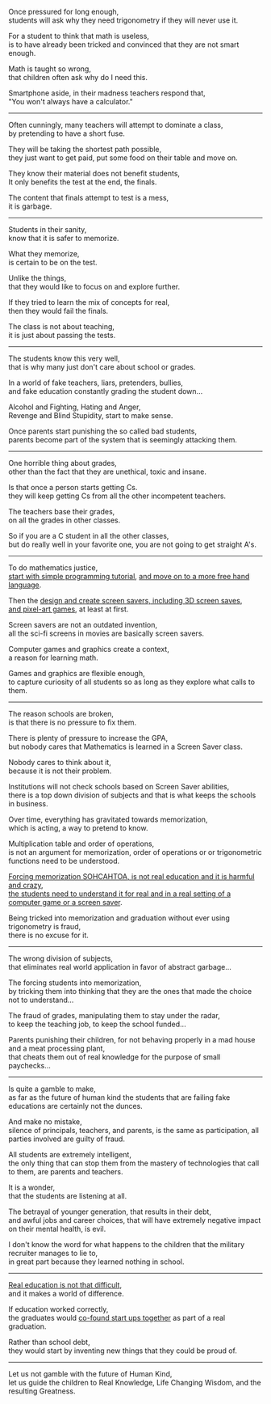 Once pressured for long enough,\
students will ask why they need trigonometry if they will never use it.

For a student to think that math is useless,\
is to have already been tricked and convinced that they are not smart enough.

Math is taught so wrong,\
that children often ask why do I need this.

Smartphone aside, in their madness teachers respond that,\
"You won't always have a calculator."

---

Often cunningly, many teachers will attempt to dominate a class,\
by pretending to have a short fuse.

They will be taking the shortest path possible,\
they just want to get paid, put some food on their table and move on.

They know their material does not benefit students,\
It only benefits the test at the end, the finals.

The content that finals attempt to test is a mess,\
it is garbage.

---

Students in their sanity,\
know that it is safer to memorize.

What they memorize,\
is certain to be on the test.

Unlike the things,\
that they would like to focus on and explore further.

If they tried to learn the mix of concepts for real,\
then they would fail the finals.

The class is not about teaching,\
it is just about passing the tests.

---

The students know this very well,\
that is why many just don't care about school or grades.

In a world of fake teachers, liars, pretenders, bullies,\
and fake education constantly grading the student down...

Alcohol and Fighting, Hating and Anger,\
Revenge and Blind Stupidity, start to make sense.

Once parents start punishing the so called bad students,\
parents become part of the system that is seemingly attacking them.

---

One horrible thing about grades,\
other than the fact that they are unethical, toxic and insane.

Is that once a person starts getting Cs.\
they will keep getting Cs from all the other incompetent teachers.

The teachers base their grades,\
on all the grades in other classes.

So if you are a C student in all the other classes,\
but do really well in your favorite one, you are not going to get straight A's.

---

To do mathematics justice,\
[start with simple programming tutorial](https://www.youtube.com/watch?v=BGeT8IyKd2M), [and move on to a more free hand language](https://www.youtube.com/watch?v=8j0UDiN7my4\&list=PLglp04UYZK_PrN6xWo_nJ-8kzyXDyFUwi).

Then the [design and create screen savers, including 3D screen saves](https://www.youtube.com/watch?v=upB7CSoxNTs\&list=PLbe67PprBSpqM_-HU49fmIS8ncApw4i08),\
[and pixel-art games](https://www.youtube.com/watch?v=g2K4YjBrIW8), at least at first.

Screen savers are not an outdated invention,\
all the sci-fi screens in movies are basically screen savers.

Computer games and graphics create a context,\
a reason for learning math.

Games and graphics are flexible enough,\
to capture curiosity of all students so as long as they explore what calls to them.

---

The reason schools are broken,\
is that there is no pressure to fix them.

There is plenty of pressure to increase the GPA,\
but nobody cares that Mathematics is learned in a Screen Saver class.

Nobody cares to think about it,\
because it is not their problem.

Institutions will not check schools based on Screen Saver abilities,\
there is a top down division of subjects and that is what keeps the schools in business.

Over time, everything has gravitated towards memorization,\
which is acting, a way to pretend to know.

Multiplication table and order of operations,\
is not an argument for memorization, order of operations or or trigonometric functions need to be understood.

[Forcing memorization SOHCAHTOA, is not real education and it is harmful and crazy](https://www.youtube.com/watch?v=Bu4fulKVv2c),\
[the students need to understand it for real and in a real setting of a computer game or a screen saver](https://www.youtube.com/watch?v=ovLbCvq7FNA).

Being tricked into memorization and graduation without ever using trigonometry is fraud,\
there is no excuse for it.

---

The wrong division of subjects,\
that eliminates real world application in favor of abstract garbage...

The forcing students into memorization,\
by tricking them into thinking that they are the ones that made the choice not to understand...

The fraud of grades, manipulating them to stay under the radar,\
to keep the teaching job, to keep the school funded...

Parents punishing their children, for not behaving properly in a mad house and a meat processing plant,\
that cheats them out of real knowledge for the purpose of small paychecks...

---

Is quite a gamble to make,\
as far as the future of human kind the students that are failing fake educations are certainly not the dunces.

And make no mistake,\
silence of principals, teachers, and parents, is the same as participation, all parties involved are guilty of fraud.

All students are extremely intelligent,\
the only thing that can stop them from the mastery of technologies that call to them, are parents and teachers.

It is a wonder,\
that the students are listening at all.

The betrayal of younger generation, that results in their debt,\
and awful jobs and career choices, that will have extremely negative impact on their mental health, is evil.

I don't know the word for what happens to the children that the military recruiter manages to lie to,\
in great part because they learned nothing in school.

---

[Real education is not that difficult](https://www.youtube.com/watch?v=rjLJIVoQxz4\&list=RDCMUCJ0yBou72Lz9fqeMXh9mkog),\
and it makes a world of difference.

If education worked correctly,\
the graduates would [co-found start ups together](https://www.youtube.com/watch?v=ZoqgAy3h4OM) as part of a real graduation.

Rather than school debt,\
they would start by inventing new things that they could be proud of.

---

Let us not gamble with the future of Human Kind,\
let us guide the children to Real Knowledge, Life Changing Wisdom, and the resulting Greatness.
